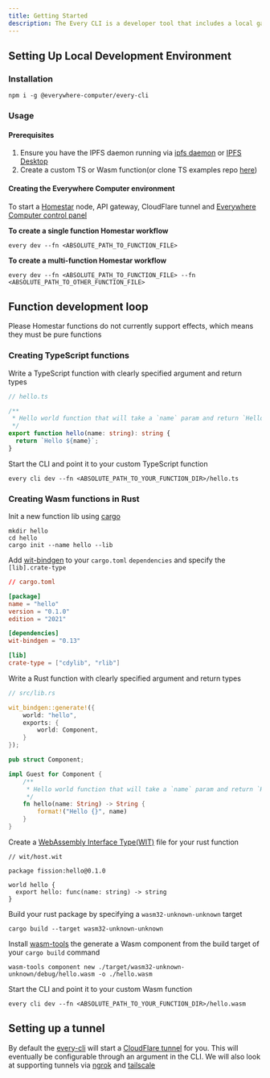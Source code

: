 ```yaml
---
title: Getting Started
description: The Every CLI is a developer tool that includes a local gateway server
---
```


## Setting Up Local Development Environment

### Installation

```shell
npm i -g @everywhere-computer/every-cli
```

### Usage

#### Prerequisites

1. Ensure you have the IPFS daemon running via [ipfs daemon](https://docs.ipfs.tech/how-to/command-line-quick-start/#take-your-node-online) or [IPFS Desktop](https://docs.ipfs.tech/install/ipfs-desktop/)
2. Create a custom TS or Wasm function(or clone TS examples repo [here](https://github.com/everywhere-computer/custom-homestar-functions-ts))

#### Creating the Everywhere Computer environment

To start a [Homestar](https://github.com/ipvm-wg/homestar) node, API gateway, CloudFlare tunnel and [Everywhere Computer control panel](https://github.com/everywhere-computer/control-panel)

**To create a single function Homestar workflow**

```shell
every dev --fn <ABSOLUTE_PATH_TO_FUNCTION_FILE>
```

**To create a multi-function Homestar workflow**

```shell
every dev --fn <ABSOLUTE_PATH_TO_FUNCTION_FILE> --fn <ABSOLUTE_PATH_TO_OTHER_FUNCTION_FILE>
```

## Function development loop

Please Homestar functions do not currently support effects, which means they must be pure functions

### Creating TypeScript functions

Write a TypeScript function with clearly specified argument and return types

```typescript
// hello.ts

/**
 * Hello world function that will take a `name` param and return `Hello <name>`
 */
export function hello(name: string): string {
  return `Hello ${name}`;
}
```

Start the CLI and point it to your custom TypeScript function

```shell
every cli dev --fn <ABSOLUTE_PATH_TO_YOUR_FUNCTION_DIR>/hello.ts
```

### Creating Wasm functions in Rust

Init a new function lib using [cargo](https://github.com/rust-lang/cargo?tab=readme-ov-file#installing-cargo)

```shell
mkdir hello
cd hello
cargo init --name hello --lib
```

Add [wit-bindgen](https://github.com/bytecodealliance/wit-bindgen) to your `cargo.toml` `dependencies` and specify the `[lib].crate-type`

```toml
// cargo.toml

[package]
name = "hello"
version = "0.1.0"
edition = "2021"

[dependencies]
wit-bindgen = "0.13"

[lib]
crate-type = ["cdylib", "rlib"]
```

Write a Rust function with clearly specified argument and return types

```rust
// src/lib.rs

wit_bindgen::generate!({
    world: "hello",
    exports: {
        world: Component,
    }
});

pub struct Component;

impl Guest for Component {
    /**
     * Hello world function that will take a `name` param and return `Hello <name>`
     */
    fn hello(name: String) -> String {
        format!("Hello {}", name)
    }
}
```

Create a [WebAssembly Interface Type(WIT)](https://component-model.bytecodealliance.org/design/wit.html) file for your rust function

```wit
// wit/host.wit

package fission:hello@0.1.0

world hello {
  export hello: func(name: string) -> string
}
```

Build your rust package by specifying a `wasm32-unknown-unknown` target

```shell
cargo build --target wasm32-unknown-unknown
```

Install [wasm-tools](https://github.com/bytecodealliance/wasm-tools) the generate a Wasm component from the build target of your `cargo build` command

```shell
wasm-tools component new ./target/wasm32-unknown-unknown/debug/hello.wasm -o ./hello.wasm
```

Start the CLI and point it to your custom Wasm function

```shell
every cli dev --fn <ABSOLUTE_PATH_TO_YOUR_FUNCTION_DIR>/hello.wasm
```

## Setting up a tunnel

By default the [every-cli](https://github.com/everywhere-computer/every-cli) will start a [CloudFlare tunnel](https://www.cloudflare.com/en-gb/products/tunnel/) for you. This will eventually be configurable through an argument in the CLI. We will also look at supporting tunnels via [ngrok](https://ngrok.com/) and [tailscale](https://tailscale.com/)
